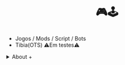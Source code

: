    <!--título-->
<div id="user-content-toc">
  <ul align="center">
    <summary><h1 style="display: inline-block">🎮🕹️</h1></summary>
</div>
     
* Jogos / Mods / Script / Bots
* Tibia(OTS) ⚠️Em testes⚠️


<!-- Presentation -->
<p>

</p>

<!-- Dropdown -->
<details>
  <summary>About +</summary>
   
##### Fazendo uns jogos no RPGMaker, Unreal Engine e Unity
##### Script e Bots para TibiaCustom

</details>



<!-- GithubStats 
![VariableBee GitHub stats](https://github-readme-stats.vercel.app/api?username=faelfinger&show_icons=true&theme=gotham) -->

